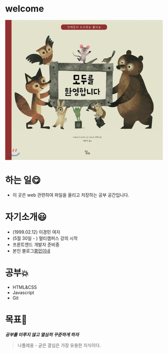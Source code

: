 # welcome
![환영](./환영.jpg)

# 하는 일:yum:
- 이 곳은 web 관련하여 파일을 올리고 저장하는 공부 공간입니다.

# 자기소개:smiley:
- (1999.02.12) 이경민 여자
- (5월 30일 - ) 멀티캠퍼스 강의 시작
-  프론트엔드 개발자 준비중
-  본인 블로그[쭝민이네](https://blog.naver.com/tlstj212)

# 공부:collision:
- HTML&CSS
- Javascript
- Git

# 목표:eyes:
***공부를 미루지 않고 열심히 꾸준하게 하자***
> 나폴레옹 - 굳은 결심은 가장 유용한 지식이다.


